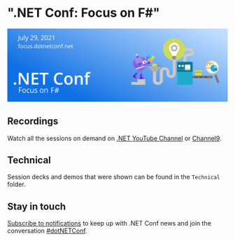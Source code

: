 # ".NET Conf: Focus on F#" 
[![](Creative/FSharp%20550x182.png)](https://focus.dotnetconf.net)


## Recordings 
Watch all the sessions on demand on [.NET YouTube Channel](https://www.youtube.com/playlist?list=PLdo4fOcmZ0oV2uhlVIItfXxuRXsv-gXD5) or [Channel9](https://channel9.msdn.com/Events/dotnetConf/Focus-on-FSharp).

## Technical 
Session decks and demos that were shown can be found in the `Technical` folder. 

## Stay in touch
[Subscribe to notifications](http://eepurl.com/gvEhgX) to keep up with .NET Conf news and join the conversation [#dotNETConf](https://twitter.com/search?q=%23dotnetconf).

